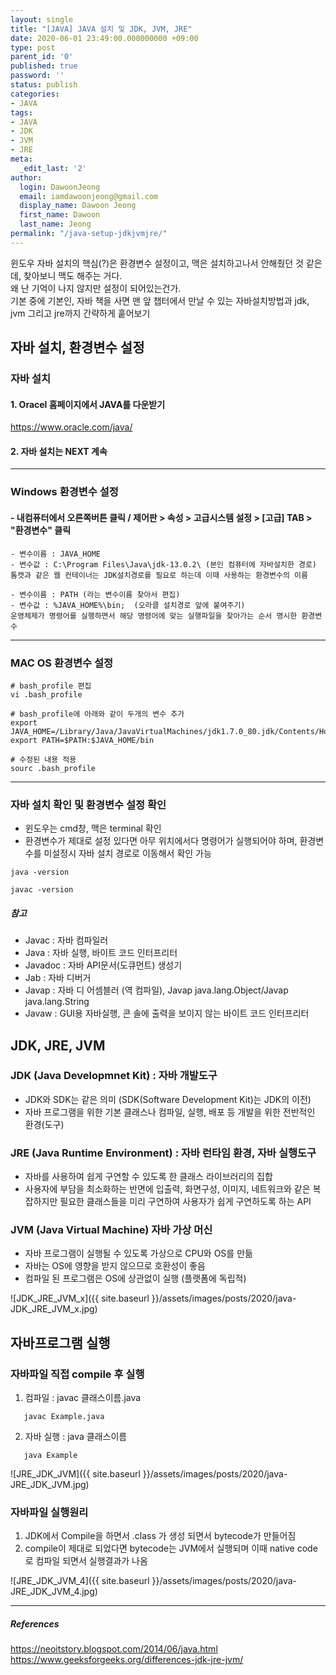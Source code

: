 ```yaml
---
layout: single
title: "[JAVA] JAVA 설치 및 JDK, JVM, JRE"
date: 2020-06-01 23:49:00.000000000 +09:00
type: post
parent_id: '0'
published: true
password: ''
status: publish
categories:
- JAVA
tags:
- JAVA
- JDK
- JVM
- JRE
meta:
  _edit_last: '2'
author:
  login: DawoonJeong
  email: iamdawoonjeong@gmail.com
  display_name: Dawoon Jeong
  first_name: Dawoon
  last_name: Jeong
permalink: "/java-setup-jdkjvmjre/"
---
```

윈도우 자바 설치의 핵심(?)은 환경변수 설정이고, 맥은 설치하고나서 안해줬던 것 같은데, 찾아보니 맥도 해주는 거다.  
왜 난 기억이 나지 않지만 설정이 되어있는건가.  
기본 중에 기본인, 자바 책을 사면 맨 앞 챕터에서 만날 수 있는 자바설치방법과 jdk, jvm 그리고 jre까지 간략하게 훝어보기

<!--excerpt_separator-->


## 자바 설치, 환경변수 설정

### 자바 설치
#### 1. Oracel 홈페이지에서 JAVA를 다운받기
<https://www.oracle.com/java/>  

#### 2. 자바 설치는 NEXT 계속

---


### Windows 환경변수 설정
#### - 내컴퓨터에서 오른쪽버튼 클릭 / 제어판 > 속성 > 고급시스템 설정 > [고급] TAB > "환경변수" 클릭

```
- 변수이름 : JAVA_HOME  
- 변수값 : C:\Program Files\Java\jdk-13.0.2\ (본인 컴퓨터에 자바설치한 경로)  
톰캣과 같은 웹 컨테이너는 JDK설치경로를 필요로 하는데 이때 사용하는 환경변수의 이름
```

```
- 변수이름 : PATH (라는 변수이름 찾아서 편집)  
- 변수값 : %JAVA_HOME%\bin;  (오라클 설치경로 앞에 붙여주기)  
운영체제가 명령어를 실행하면서 해당 명령어에 맞는 실행파일을 찾아가는 순서 명시한 환경변수
```

---
### MAC OS 환경변수 설정

```
# bash_profile 편집
vi .bash_profile

# bash_profile에 아래와 같이 두개의 변수 추가
export JAVA_HOME=/Library/Java/JavaVirtualMachines/jdk1.7.0_80.jdk/Contents/Home
export PATH=$PATH:$JAVA_HOME/bin

# 수정된 내용 적용
sourc .bash_profile
```


---
### 자바 설치 확인 및 환경변수 설정 확인
- 윈도우는 cmd창, 맥은 terminal 확인
- 환경변수가 제대로 설정 있다면 아무 위치에서다 명령어가 실행되어야 하며, 환경변수를 미설정시 자바 설치 경로로 이동해서 확인 가능  

```
java -version   

javac -version
```

##### 참고
- Javac     : 자바 컴파일러
- Java      : 자바 실행, 바이트 코드 인터프리터
- Javadoc   : 자바 API문서(도큐먼트) 생성기
- Jab       : 자바 디버거
- Javap     : 자바 디 어셈블러 (역 컴파일), Javap java.lang.Object/Javap java.lang.String
- Javaw     : GUI용 자바실행, 콘 솔에 출력을 보이지 않는 바이트 코드 인터프리터





## JDK, JRE, JVM

### JDK (Java Developmnet Kit) : 자바 개발도구
- JDK와 SDK는 같은 의미 (SDK(Software Development Kit)는  JDK의 이전)
- 자바 프로그램을 위한 기본 클래스나 컴파일, 실행, 배포 등 개발을 위한 전반적인 환경(도구)


### JRE (Java Runtime Environment) : 자바 런타임 환경, 자바 실행도구
- 자바를 사용하여 쉽게 구연할 수 있도록 한 클래스 라이브러리의 집합
- 사용자에 부담을 최소화하는 반면에 입출력, 화면구성, 이미지, 네트워크와 같은 복잡하지만 필요한 클래스들을 미리 구연하여 사용자가 쉽게 구연하도록 하는 API

### JVM  (Java Virtual Machine) 자바 가상 머신
- 자바 프로그램이 실행될 수 있도록 가상으로 CPU와 OS를 만듦
- 자바는 OS에 영향을 받지 않으므로 호환성이 좋음
- 컴파일 된 프로그램은 OS에 상관없이 실행 (플랫폼에 독립적)


![JDK_JRE_JVM_x]({{ site.baseurl }}/assets/images/posts/2020/java-JDK_JRE_JVM_x.jpg)


## 자바프로그램 실행
### 자바파일 직접 compile 후 실행
1. 컴파일 : javac 클래스이름.java
```  
   javac Example.java
```

2. 자바 실행 : java 클래스이름
```
   java Example
```

![JRE_JDK_JVM]({{ site.baseurl }}/assets/images/posts/2020/java-JRE_JDK_JVM.jpg)


### 자바파일 실행원리
1. JDK에서 Compile을 하면서 .class 가 생성 되면서 bytecode가 만들어짐
2. compile이 제대로 되었다면 bytecode는 JVM에서 실행되며 이때 native code로 컴파일 되면서 실행결과가 나옴   

![JRE_JDK_JVM_4]({{ site.baseurl }}/assets/images/posts/2020/java-JRE_JDK_JVM_4.jpg)

---
##### References
<https://neoitstory.blogspot.com/2014/06/java.html>  
<https://www.geeksforgeeks.org/differences-jdk-jre-jvm/>
